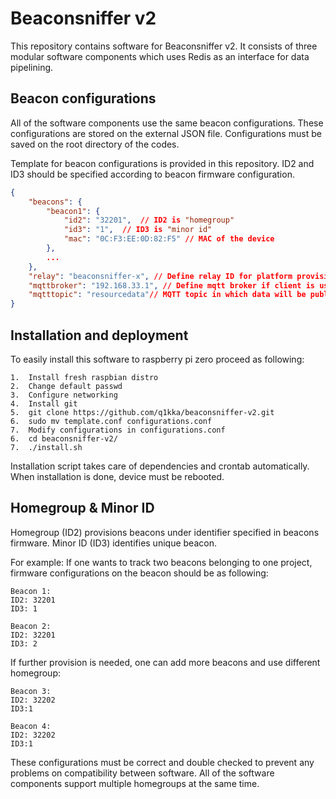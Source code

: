 # Beaconsniffer v2
This repository contains software for Beaconsniffer v2. It consists of three modular software components
which uses Redis as an interface for data pipelining.

## Beacon configurations
All of the software components use the same beacon configurations. These configurations are stored
on the external JSON file. Configurations must be saved on the root directory of the codes.

Template for beacon configurations is provided in this repository.
ID2 and ID3 should be specified according to beacon firmware configuration.

```JSON
{
    "beacons": {
        "beacon1": {
            "id2": "32201",  // ID2 is "homegroup"
            "id3": "1",  // ID3 is "minor id"
            "mac": "0C:F3:EE:0D:82:F5" // MAC of the device
        },
        ...
    },
    "relay": "beaconsniffer-x", // Define relay ID for platform provisioning
    "mqttbroker": "192.168.33.1", // Define mqtt broker if client is used
    "mqtttopic": "resourcedata"// MQTT topic in which data will be published to
}
```
## Installation and deployment
To easily install this software to raspberry pi zero proceed as following:
```
1.  Install fresh raspbian distro
2.  Change default passwd
3.  Configure networking
4.  Install git
5.  git clone https://github.com/q1kka/beaconsniffer-v2.git
6.  sudo mv template.conf configurations.conf
7.  Modify configurations in configurations.conf
6.  cd beaconsniffer-v2/
7.  ./install.sh

```
Installation script takes care of dependencies and crontab automatically. When installation
is done, device must be rebooted.

## Homegroup & Minor ID
Homegroup (ID2) provisions beacons under identifier specified in beacons firmware.
Minor ID (ID3) identifies unique beacon.

For example: If one wants to track two beacons belonging to one project,
firmware configurations on the beacon should be as following:

```
Beacon 1:
ID2: 32201
ID3: 1

Beacon 2:
ID2: 32201
ID3: 2
```

If further provision is needed, one can add more beacons and use different homegroup:

```
Beacon 3:
ID2: 32202
ID3:1

Beacon 4:
ID2: 32202
ID3:1
```
These configurations must be correct and double checked to prevent any problems on compatibility between software.
All of the software components support multiple homegroups at the same time.